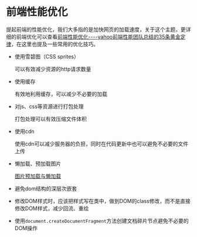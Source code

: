 # 前端性能优化

提起前端的性能优化，我们大多指的是加快网页的加载速度，关于这个主题，更详细的前端优化可以查看[前端性能优化----yahoo前端性能团队总结的35条黄金定律](http://www.cnblogs.com/lei2007/archive/2013/08/16/3262897.html)，在这里也提及一些常用的优化技巧。

* 使用雪碧图（CSS sprites）

	可以有效减少资源的http请求数量

* 使用缓存

	有效地利用缓存，可以减少不必要的加载

* 对js、css等资源进行打包处理

	打包处理可以有效压缩文件体积

* 使用cdn

	使用cdn可以减少服务器的负担，同时在代码更新中也可以避免不必要的文件上传

* 懒加载、预加载图片

	[图片预加载与懒加载](http://www.cnblogs.com/strick/p/5372694.html)

* 避免dom结构的深层次嵌套
* 修改DOM样式时，应该把样式写在类中，做到DOM的class修改，而不是直接修改DOM样式，减少回流、重绘
* 使用```document.createDocumentFragment```方法创建文档碎片节点避免不必要的DOM操作